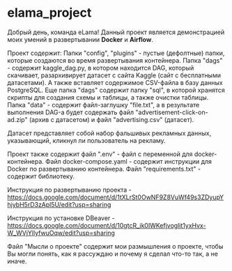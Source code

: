 # elama_project

Добрый день, команда eLama! Данный проект является демонстрацией моих умений в развертывании **Docker** и **Airflow**.

Проект содержит:
Папки "config", "plugins" - пустые (дефолтные) папки, которые создаются во время развертывания контейнера.
Папка "dags" - содержит kaggle_dag.py, в котором находится DAG, который скачивает, разархивирует датасет с сайта Kaggle (сайт с бесплатными датасетами). А также вставляет содержимое CSV-файла в базу данных PostgreSQL.
Еще папка "dags" содержит папку "sql", в которой хранятся скрипты для создания схемы и таблицы, а также очистки таблицы.
Папка "data" - содержит файл-заглушку "file.txt", а в результате выполнения DAG-а будет содержать файл "advertisement-click-on-ad.zip" (архив с датасетом) и файл "advertising.csv" (датасет).

Датасет представляет собой набор фальшивых рекламных данных, указывающий, кликнул ли пользователь на рекламу.

Проект также содержит файл ".env" - файл с переменной для docker-контейнера.
Файл docker-compose.yaml - содержит инструкции для Docker по развертыванию контейнера.
Файл "requirements.txt" - содержит библиотеку.

Инструкция по развертыванию проекта - https://docs.google.com/document/d/1tXLrSt0OwNF9Z8VuWf49s3ZDyupYhjybH5rD3zApl5U/edit?usp=sharing

Инструкция по установке DBeaver - https://docs.google.com/document/d/10gtcR_ik0IWKefjvoglit1yxHvx-W_WVjYllyfwuOqw/edit?usp=sharing

Файл "Мысли о проекте" содержит мои размышления о проекте, чтобы Вы могли понять, как я рассуждаю и почему я сделал что-то так, а не иначе.